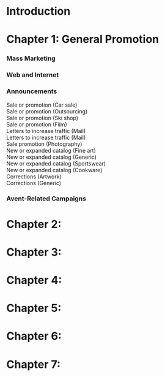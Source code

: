 # Introduction

# Chapter 1: General Promotion
### Mass Marketing
### Web and Internet
### Announcements
Sale or promotion (Car sale)  
Sale or promotion (Outsourcing)  
Sale or promotion (Ski shop)  
Sale or promotion (Film)  
Letters to increase traffic (Mail)  
Letters to increase traffic (Mail)  
Sale promotion (Photography)  
New or expanded catalog (Fine art)  
New or expanded catalog (Generic)  
New or expanded catalog (Sportswear)  
New or expanded catalog (Cookware)  
Corrections (Artwork)  
Corrections (Generic)  

### Avent-Related Campaigns

# Chapter 2:

# Chapter 3:

# Chapter 4:

# Chapter 5:

# Chapter 6:

# Chapter 7:
